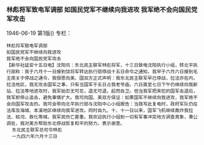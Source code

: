 ### 林彪将军致电军调部  如国民党军不继续向我进攻  我军绝不会向国民党军攻击

1946-06-19
第1版()
专栏：

    林彪将军致电军调部
    如国民党军不继续向我进攻
    我军绝不会向国民党军攻击
    【新华社延安十五日电】沈阳讯：东北民主联军林彪将军，十三日致电沈阳执行小组，转北平执行部称：我于六月十一日接到饶将军转达执行部停战十五日命令之通知，我早于六月六日接到毛主席关于停战之通令，我很愿向美、国双方正式声明：我东北民主联军早已停战，拉法亦在内，拉法地区，我无攻击国军之事，只有当国军于五日占我老爷庙，六日直至七日下午仍继续向我新站、拉法等地进攻时，我军始忍无可忍，退无可退，起而自卫。但当我军把来犯的国军击退后，我军即停止追击，避免事情扩大。我可向国、美双方保证：如果国军不继续向我进攻，我军绝不会向国军攻击的。我可会带向北平执行部与沈阳中心小组报告：当我写此复电时，政府军队仍在法库及海城、本溪地区继续向我军进攻。同时自九、十、十一日以来，国军飞机继续轰炸我拉法、蛟河、敦化等城，我军民伤亡甚重。我欢迎执行小组到一切有军事冲突地方调查真象，秉公调处，我对美方帮助东北停战恢复和平的努力，表示谢意。
      东北民主联军总司令林彪
      一九四六年六月十三日
